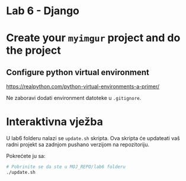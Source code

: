 # Lab 6 - Django

# Create your `myimgur` project and do the project

## Configure python virtual environment 

https://realpython.com/python-virtual-environments-a-primer/

Ne zaboravi dodati environment datoteke u ` .gitignore `.


#  Interaktivna vježba

U lab6 folderu nalazi se `update.sh` skripta. Ova skripta će updateati vaš radni projekt sa zadnjom pushano verzijom na repozitoriju.

Pokrećete ju sa:

```bash
# Pobrinite se da ste u MOJ_REPO/lab6 folderu
./update.sh
```
